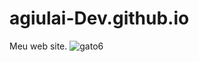 # agiulai-Dev.github.io
Meu web site.
![gato6](https://github.com/user-attachments/assets/67ac70c8-4d7e-4b64-93d2-b609711eead6)
